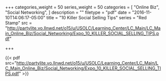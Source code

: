 +++
categories_weight = 50
series_weight = 50
categories = [
  "Online Biz",
  "Social Networking",
]
description = ""
filetype = "pdf"
date = "2016-11-10T14:06:17-05:00"
title = "10 Killer Social Selling Tips"
series = "Red Stamp"
src = "http://partylite.vo.llnwd.net/o15/u/USOLC/Learning_Center/LC_Main/LC_Main_Online_Biz/Social_Networking/Expo_10_KILLER_SOCIAL_SELLING_TIPS.pdf"

+++

{{< pdf src="http://partylite.vo.llnwd.net/o15/u/USOLC/Learning_Center/LC_Main/LC_Main_Online_Biz/Social_Networking/Expo_10_KILLER_SOCIAL_SELLING_TIPS.pdf" >}}
